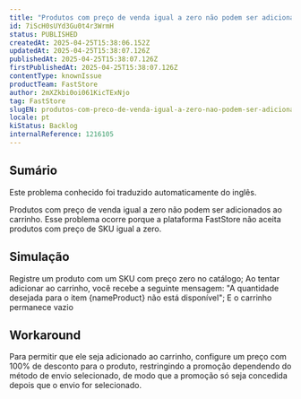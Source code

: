 ```yaml
---
title: "Produtos com preço de venda igual a zero não podem ser adicionados ao carrinho no FastStore"
id: 7iScH0sUYd3Gu0t4r3WrmH
status: PUBLISHED
createdAt: 2025-04-25T15:38:06.152Z
updatedAt: 2025-04-25T15:38:07.126Z
publishedAt: 2025-04-25T15:38:07.126Z
firstPublishedAt: 2025-04-25T15:38:07.126Z
contentType: knownIssue
productTeam: FastStore
author: 2mXZkbi0oi061KicTExNjo
tag: FastStore
slugEN: produtos-com-preco-de-venda-igual-a-zero-nao-podem-ser-adicionados-ao-carrinho-no-faststore
locale: pt
kiStatus: Backlog
internalReference: 1216105
---
```


## Sumário

<div class="alert alert-info">
  <p>Este problema conhecido foi traduzido automaticamente do inglês.</p>
</div>


Produtos com preço de venda igual a zero não podem ser adicionados ao carrinho. Esse problema ocorre porque a plataforma FastStore não aceita produtos com preço de SKU igual a zero.

## Simulação


Registre um produto com um SKU com preço zero no catálogo;
Ao tentar adicionar ao carrinho, você recebe a seguinte mensagem: "A quantidade desejada para o item {nameProduct} não está disponível";
E o carrinho permanece vazio

## Workaround


Para permitir que ele seja adicionado ao carrinho, configure um preço com 100% de desconto para o produto, restringindo a promoção dependendo do método de envio selecionado, de modo que a promoção só seja concedida depois que o envio for selecionado.





